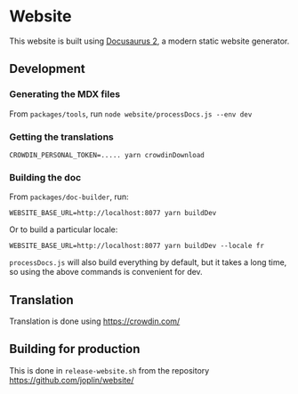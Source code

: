 # Website

This website is built using [Docusaurus 2](https://docusaurus.io/), a modern static website generator.

## Development

### Generating the MDX files

From `packages/tools`, run `node website/processDocs.js --env dev`

### Getting the translations

```shell
CROWDIN_PERSONAL_TOKEN=..... yarn crowdinDownload
```

### Building the doc

From `packages/doc-builder`, run:

```shell
WEBSITE_BASE_URL=http://localhost:8077 yarn buildDev
```

Or to build a particular locale:

```shell
WEBSITE_BASE_URL=http://localhost:8077 yarn buildDev --locale fr
```

`processDocs.js` will also build everything by default, but it takes a long time, so using the above commands is convenient for dev.

## Translation

Translation is done using https://crowdin.com/

## Building for production

This is done in `release-website.sh` from the repository https://github.com/joplin/website/
